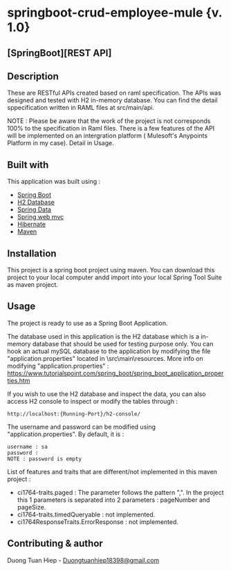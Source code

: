 # springboot-crud-employee-mule {v. 1.0}

## [SpringBoot][REST API] 

## Description
These are RESTful APIs created based on raml specification. The APIs was designed and tested with H2 in-memory database.
You can find the detail sppecification written in RAML files at src/main/api.

NOTE : Please be aware that the work of the project is not corresponds 100% to the specification in Raml files. There is a few features of the API will be implemented on an intergration platform ( Mulesoft's Anypoints Platform in my case). Detail in Usage. 

## Built with
This application was built using :
- [Spring Boot](https://spring.io/projects/spring-boot)
- [H2 Database](https://www.h2database.com/html/main.html)
- [Spring Data](https://spring.io/projects/spring-data)
- [Spring web mvc](https://docs.spring.io/spring/docs/current/spring-framework-reference/web.html)
- [Hibernate](https://hibernate.org/)
- [Maven](https://maven.apache.org/)

## Installation 

This project is a spring boot project using maven. You can download this project to your local computer andd import into your local Spring Tool Suite as maven project.

## Usage

The project is ready to use as a Spring Boot Application. 

The database used in this application is the H2 database which is a in-memory database that should be used for testing purpose only. You can hook an actual mySQL database to the application by modifying the file "application.properties" located in \src\main\resources\.
More info on modifying "application.properties" : 
https://www.tutorialspoint.com/spring_boot/spring_boot_application_properties.htm

If you wish to use the H2 database and inspect the data, you can also access H2 console to inspect or modify the tables through :
```
http://localhost:{Running-Port}/h2-console/
```
The username and password can be modified using "application.properties". By default, it is : 
```
username : sa
password :
NOTE : password is empty 
```

List of features and traits that are different/not implemented in this maven project : 
- ci1764-traits.paged : The parameter <pageBy> follows the pattern "<pageNumber>,<pageSize>". In the project this 1 parameters is separated into 2 parameters : pageNumber and pageSize. 
- ci1764-traits.timedQueryable : not implemented. 
- ci1764ResponseTraits.ErrorResponse : not implemented. 

## Contributing & author

Duong Tuan Hiep - Duongtuanhiep18398@gmail.com

